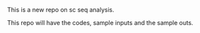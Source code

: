 This is a new repo on sc seq analysis.

This repo will have the codes, sample inputs and the sample outs. 
